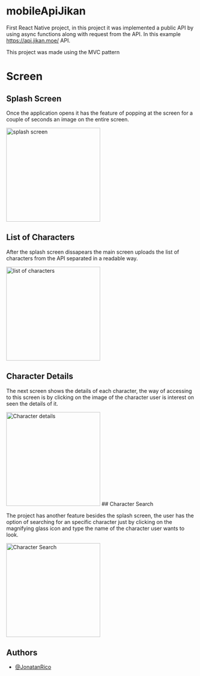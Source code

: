 
# mobileApiJikan


First React Native project, in this project it was
implemented a public API by using async functions along with request from the API. In this example https://api.jikan.moe/ API. 

This project was made using the MVC pattern

# Screen




## Splash Screen

Once the application opens it has the feature of popping at the screen for a couple of seconds
an image on the entire screen.


<img src="https://user-images.githubusercontent.com/69483854/159099395-7b78a5dc-cc06-478b-84c3-1a8c7568b2fe.png" width="250" alt="splash screen">



## List of Characters

After the splash screen dissapears the main screen uploads the list of characters from the API
separated in a readable way.


<img src="https://user-images.githubusercontent.com/69483854/159099375-1be457b2-d4ad-43c1-a6be-d7dcd46c3a07.png" width="250"
alt="list of characters">
## Character Details

The next screen shows the details of each character, the way of accessing 
to this screen is by clicking on the image of the character user is interest 
on seen the details of it.


<img src="https://user-images.githubusercontent.com/69483854/159099253-b1d38747-e1a1-4f8a-a0c9-996e175a9462.png" width="250" alt="Character details">
## Character Search

The project has another feature besides the splash screen, the user has the 
option of searching for an specific character just by clicking on the magnifying glass icon
and type the name of the character user wants to look.


<img src="https://user-images.githubusercontent.com/69483854/159099341-a1e0f7dd-948b-4ebb-80b2-0ba9527163de.png" width="250" alt="Character Search">

## Authors

- [@JonatanRico](https://github.com/Jocarico)

